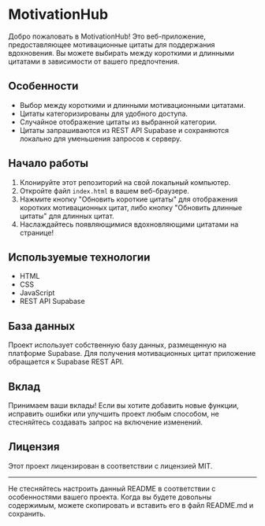 # MotivationHub

Добро пожаловать в MotivationHub! Это веб-приложение, предоставляющее мотивационные цитаты для поддержания вдохновения. Вы можете выбирать между короткими и длинными цитатами в зависимости от вашего предпочтения.

## Особенности

- Выбор между короткими и длинными мотивационными цитатами.
- Цитаты категоризированы для удобного доступа.
- Случайное отображение цитаты из выбранной категории.
- Цитаты запрашиваются из REST API Supabase и сохраняются локально для уменьшения запросов к серверу.

## Начало работы

1. Клонируйте этот репозиторий на свой локальный компьютер.
2. Откройте файл `index.html` в вашем веб-браузере.
3. Нажмите кнопку "Обновить короткие цитаты" для отображения коротких мотивационных цитат, либо кнопку "Обновить длинные цитаты" для длинных цитат.
4. Наслаждайтесь появляющимися вдохновляющими цитатами на странице!

## Используемые технологии

- HTML
- CSS
- JavaScript
- REST API Supabase

## База данных

Проект использует собственную базу данных, размещенную на платформе Supabase. Для получения мотивационных цитат приложение обращается к Supabase REST API.

## Вклад

Принимаем ваши вклады! Если вы хотите добавить новые функции, исправить ошибки или улучшить проект любым способом, не стесняйтесь создавать запрос на включение изменений.

## Лицензия

Этот проект лицензирован в соответствии с лицензией MIT. 

---

Не стесняйтесь настроить данный README в соответствии с особенностями вашего проекта. Когда вы будете довольны содержимым, можете скопировать и вставить его в файл README.md и сохранить.
